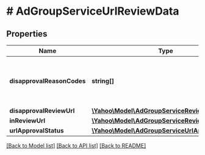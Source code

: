 # # AdGroupServiceUrlReviewData

## Properties

Name | Type | Description | Notes
------------ | ------------- | ------------- | -------------
**disapprovalReasonCodes** | **string[]** | &lt;div lang&#x3D;\&quot;ja\&quot;&gt;審査否認理由コードです。&lt;/div&gt;&lt;div lang&#x3D;\&quot;en\&quot;&gt;Code of Disapproval reason.&lt;br&gt;&lt;/div&gt; | [optional] 
**disapprovalReviewUrl** | [**\Yahoo\Model\AdGroupServiceReviewUrl**](AdGroupServiceReviewUrl.md) |  | [optional] 
**inReviewUrl** | [**\Yahoo\Model\AdGroupServiceReviewUrl**](AdGroupServiceReviewUrl.md) |  | [optional] 
**urlApprovalStatus** | [**\Yahoo\Model\AdGroupServiceUrlApprovalStatus**](AdGroupServiceUrlApprovalStatus.md) |  | [optional] 

[[Back to Model list]](../../README.md#documentation-for-models) [[Back to API list]](../../README.md#documentation-for-api-endpoints) [[Back to README]](../../README.md)


